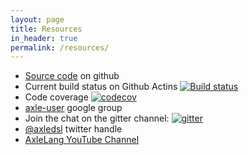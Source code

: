 ```yaml
---
layout: page
title: Resources
in_header: true
permalink: /resources/
---
```


* [Source code](https://github.com/axlelang/axle) on github
* Current build status on Github Actins [![Build status](https://github.com/axlelang/axle/workflows/Continuous%20Integration/badge.svg)](https://github.com/axlelang/axle/actions?query=workflow%3A%22Continuous+Integration%22)
* Code coverage [![codecov](http://codecov.io/github/axlelang/axle/coverage.svg?branch=master)](http://codecov.io/github/axlelang/axle?branch=master)
* [axle-user](https://groups.google.com/forum/#!forum/axle-user) google group
* Join the chat on the gitter channel: [![gitter](https://badges.gitter.im/Join%20Chat.svg)](https://gitter.im/axlelang/axle?utm_source=badge&utm_medium=badge&utm_campaign=pr-badge&utm_content=badge)
* [@axledsl](https://twitter.com/axledsl) twitter handle
* [AxleLang YouTube Channel](http://www.youtube.com/user/axlelang)

